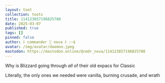 ```yaml
---
layout: toot
collection: toots
title: 114123857196825788
date: 2025-03-07
published: true
tags: []
pinned: false
author: ⸸ commander ░ nova ⸸ :~$
avatar: /img/avatar/daemon.jpeg
mastodon: https://mastodon.online/@cmdr_nova/114123857196825788
---
```


Why is Blizzard going through _all_ of their old expacs for Classic

Literally, the only ones we needed were vanilla, burning crusade, and wrath
